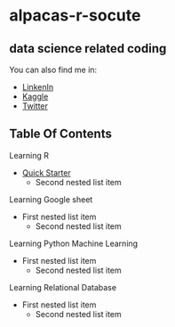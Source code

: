 # alpacas-r-socute
## data science related coding 
You can also find me in:
- [LinkenIn](https://www.linkedin.com/in/cyrusemoreno/)
- [Kaggle](https://www.kaggle.com/cyrusmoreno)
- [Twitter](https://twitter.com/CyrusEMoreno)

## Table Of Contents

Learning R
   - [Quick Starter](/r/starter_guide.md)
     - Second nested list item

Learning Google sheet
   - First nested list item
     - Second nested list item

Learning Python Machine Learning
   - First nested list item
     - Second nested list item

Learning Relational Database
   - First nested list item
     - Second nested list item
